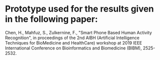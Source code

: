 # Prototype used for the results given in the following paper:
Chen, H., Mahfuz, S., Zulkernine, F., "Smart Phone Based Human Activity Recognition", in proceedings of the 2nd AIBH (Artificial Intelligence Techniques for BioMedicine and HealthCare) workshop at 2019 IEEE International Conference on Bioinformatics and Biomedicine (BIBM), 2525-2532.
